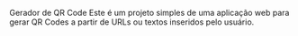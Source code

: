 Gerador de QR Code
Este é um projeto simples de uma aplicação web para gerar QR Codes a partir de URLs ou textos inseridos pelo usuário.
